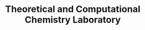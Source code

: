 ---
title: "Theoretical and Computational Chemistry Laboratory"
draft: false

# page title background image
bg_image: "images/banner/bg1.jpg"

# meta description ~100 letters in Japanese
description : "Molecular design and analysis of phenomena and functions by molecular simulation for biomacromolecular assemblies and soft material systems"

# Research image
image: "images/labs/theocomp/VesMemLabJ.jpg"

# interest

# taxonomy
la_group: "Molecular Chemistry" # 分子化学 | 物質化学 | 反応化学
keywords: ["Molecular Simulation", "Lipid Membranes / Biological Membranes", "Soft Materials"]

# faculties; label: true name and title
faculties:
- id: shinoda
  name: Prof. Wataru Shinoda


# contact info
contact:
- icon: ti-email
  link: mailto:shinoda@okayama-u.ac.jp
  name: shinoda@okayama-u.ac.jp
- icon: ti-mobile
  link: tel:086-251-7854
  name: 086-251-7854
- icon: ti-printer
  link: tel:086-251-7769
  name: FAX 086-251-7769


- name : "Theoretical and Computational Chemistry Laboratory (Group Website)"
  icon : "ti-world" # icon pack : https://themify.me/themify-icons
  link : "http://theocomp.chem.okayama-u.ac.jp/"

- name : "3-1-1 Tsushima-Naka, Kita Ward, Okayama City, Okayama 700-8530"
  icon : "ti-location-pin" # icon pack : https://themify.me/themify-icons
  link : "#"

# type
type: "laboratory"
---
